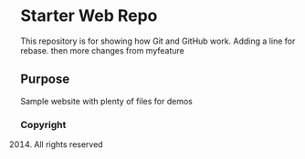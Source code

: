 # Starter Web Repo

This repository is for showing how Git and GitHub work. Adding a line for rebase. then more changes from myfeature

## Purpose

Sample website with plenty of files for demos

### Copyright

2014. All rights reserved
